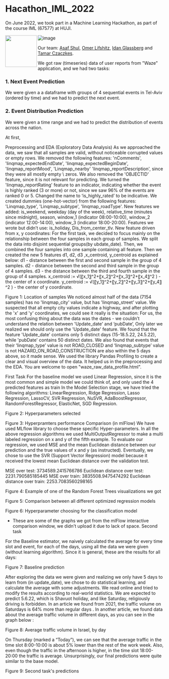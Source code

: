 # Hacathon_IML_2022
On June 2022, we took part in a Machine Learning Hackathon, as part of the course IML (67577) at HUJI.

![image](https://user-images.githubusercontent.com/101043049/179757701-144160cf-1ce9-4960-8217-5d8dfcbeced4.png)
<img align="left" width="100" height="100" src="[http://www.fillmurray.com/100/100](https://user-images.githubusercontent.com/101043049/179757701-144160cf-1ce9-4960-8217-5d8dfcbeced4.png)">


Our team:
[Asaf Shul](https://github.com/AsafShul), [Omer Lifshitz](https://github.com/OmerLif), [Idan Glassberg](https://github.com/idan0405) and [Tamar Czaczkes](https://github.com/TamarCzaczkes).

We got raw (timeseries) data of user reports from "Waze" application, and we had two tasks:
### 1. Next Event Prediction
We were given a a dataframe with groups of 4 sequential events in Tel-Aviv (ordered by time) and we had to predict the next event.

### 2. Event Distribution Prediction
We were given a time range and we had to predict the distribution of events across the nation.

At first, 


Preprocessing and EDA (Exploratory Data Analysis)
As we approached the data, we saw that all samples are valid, without noticeable corrupted values or empty rows. 
We removed the following features: 'nComments', 'linqmap_expectedEndDate', 'linqmap_expectedBeginDate', 'linqmap_reportMood', 'Linqmap_nearby' 'linqmap_reportDescription', since they were all mostly empty \ zeros. We also removed the 'OBJECTID' feature, since it is not relevant for predicting. 
We turned the 'linqmap_reportRating' feature to an indicator, indicating whether the event is highly ranked (3 or more) or not, since we saw 96% of the events are ranked 0 or 5. Changed the name to ‘is_highly_rated’ to be indicative.
We created dummies (one-hot-vector) from the following features: 'Linqmap_type', 'Linqmap_subtype', 'linqmap_roadType'.
New features we added: is_weekend, weekday (day of the week), relative_time (minutes since midnight), season, window_1 (indicator 08:00-10:00), window_2 (indicator 12:00-14:00), window_3 (indicator 18:00-20:00).
Features we wrote but didn’t use: is_holiday, Dis_from_center_tlv.
New feature driven from x, y coordinates:
For the first task, we decided to focus mainly on the relationship between the four samples in each group of samples. We split the data into disjoint sequential groups(by ubdate_date). Then, we combined the four samples into one sample containing all feature. Then we created the new 5 features d1, d2, d3 ,x_centroid, y_centroid as explained below: 
	d1 - distance between the first and second sample in the group of 4 samples.
	d2 - distance between the second and third sample in the group of 4 samples.
	d3 - the distance between the third and fourth  sample in the group of 4 samples.
	x_centroid := √(〖x_1〗^2+〖x_2〗^2+〖x_3〗^2+〖x_4〗^2 ) - the center of x coordinate.
	y_centroid := √(〖y_1〗^2+〖y_2〗^2+〖y_3〗^2+〖y_4〗^2 ) - the center of y coordinate.
 
Figure 1: Location of samples
We noticed almost half of the data (7154 samples) has no 'linqmap_city' value, but has 'linqmap_street' value. We suspected that all empty city values indicate a highway, and after plotting the 'x' and 'y' coordinates, we could see it really is the situation:
For us, the most confusing thing about the data was the dates - we couldn’t understand the relation between 'Update_date' and ‘pubDate’, Only later we realized we should only use the 'Update_date' feature. 
We found that the feature 'Update_date' contains only 5 distinct days (15-18.5.22, 24.5.22), while 'pubDate' contains 50 distinct dates. We also found that events that their ‘linqmap_type’ value is not ROAD_CLOSED and ‘linqmap_subtype’ value is not HAZARD_ON_ROAD_CONSTRUCTION are also within the 5 days above, so it made sense.
We used the library Pandas Profiling to create a clear and visual overview of the data. It helped us in the preprocessing and the EDA. You are welcome to open "waze_raw_data_profile.html".

First Task
For the baseline model we used Linear Regression, since it is the most common and simple model we could think of, and only used the 4 predicted features as train
In the Model Selection stage, we have tried the following algorithms: 
LinearRegression, Ridge Regression, Lasso Regression, LassoCV, SVR Regression, NuSVR, AdaBoostRegressor, RandomForestRegressor, ElasticNet, SGD Regression.
 
Figure 2: Hyperparameters selected















Figure 3: Hyperpramters performance Comparison (in mlFlow)
We have used MLflow library to choose these specific Hyper-parameters. In all the above regression algorithms we used MultiOutputRegressor   to make a multi labeled regression on x and y of the fifth example. To evaluate our regression, we used MSE and the mean Euclidean distance between our prediction and the true values of x and y (as instructed).
Eventually, we chose to use the SVR (Support Vector Regression) model because it received the lowest mean Euclidean distance over the validation test.
 
MSE over test: 3734589.2415766786
Euclidean distance over test: 2231.790585185445
MSE over train: 3835508.9475474292
Euclidean distance over train: 2253.7083560298165

 
Figure 4: Example of one of the Random Forest Trees visualizations we got


 
Figure 5: Comparison between all different optimized regression models


 
Figure 6: Hyperparameter choosing for the classification model



* These are some of the graphs we got from the mlFlow interactive comparison window, we didn't upload it due to lack of space.
Second task

For the Baseline estimator, we naively calculated the average for every time slot and event, for each of the days, using all the data we were given (without learning algorithm). Since it is general, these are the results for all days:
 
Figure 7: Baseline prediction

After exploring the data we were given and realizing we only have 5 days to learn from (in update_date), we chose to do statistical learning, and calculate the average with some adjustments. We read online and tried to modify the results according to real-world statistics. We are expected to predict 5.6.22, which is Shavuot holiday, and like Saturday, religiously driving is forbidden. In an article we found from 2021, the traffic volume on Saturdays is 64% more than regular days .
In another article, we found data about the average traffic volume in different days, as you can see in the graph below :
 
Figure 8: Average traffic volume in Israel, by day

On Thursday (marked a “Today”), we can see that the average traffic in the time slot 8:00-10:00 is about 5% lower than the rest of the work week. Also, even though the traffic in the afternoon is higher, in the time slot 18:00-20:00 the traffic is average. 
Unsurprisingly, our final predictions were quite similar to the base model.

 
Figure 9: Second task's predictions








